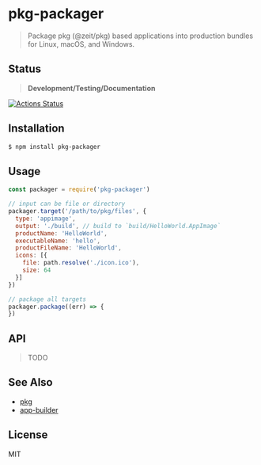 pkg-packager
============

> Package pkg (@zeit/pkg) based applications into production bundles for Linux, macOS, and Windows.

## Status

> **Development/Testing/Documentation**

[![Actions Status](https://github.com/little-core-labs/pkg-packager/workflows/Node%20CI/badge.svg)](https://github.com/little-core-labs/pkg-packager/actions)

## Installation

```sh
$ npm install pkg-packager
```

## Usage

```js
const packager = require('pkg-packager')

// input can be file or directory
packager.target('/path/to/pkg/files', {
  type: 'appimage',
  output: './build', // build to `build/HelloWorld.AppImage`
  productName: 'HelloWorld',
  executableName: 'hello',
  productFileName: 'HelloWorld',
  icons: [{
    file: path.resolve('./icon.ico'),
    size: 64
  }]
})

// package all targets
packager.package((err) => {
})
```

## API

> TODO

## See Also

- [pkg][pkg]
- [app-builder][app-builder]

## License

MIT

[pkg]: https://github.com/zeit/pkg
[app-builder]: https://github.com/develar/app-builder
